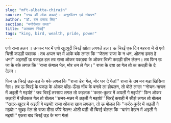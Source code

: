 ```yaml
---
slug: "mft-albatta-chirain"
source: "मगध की लोक कथाएं : अनुशाीलन एवं संचयन"
author: "डॉ. राम प्रसाद सिंह"
section: "मनोरंजक कथा"
title: "अलबत्ता चिरईं"
tags: "king, bird, wealth, pride, power"
---
```

एगो राजा हलन । उनकर घर में एगो खुदबुदी चिरईं खोता लगवले हल। ऊ चिरईं एक दिन बहरना में से एगो चित्ती कउड़ी पवलक। तब अप्पन घर में आके बके लगल कि ''जेतना राजा के न धन, ओतना हमरा हे धन!'’ अइसहीं ऊ बकइत हल तब राजा ओकर पकड़वा के ओकर चित्ती कउड़ी छीन लेलन। तब फिन ऊ जा के बके लगल कि ''राजा कंगाल भेल, मोर धन ले गेल।'’ राजा के दया आ गेल तो ऊ कउड़ी के दे देलन। 

फिन ऊ चिरई उड़-उड़ के बके लगल कि ''राजा डेरा गेल, मोर धन दे गेल!'' राजा के तब मन बड़ा खिसिया गेल। तब ऊ चिरई के पकड़ के ओकर पाँख-ऊँख नोंच के बनावे ला होयलन, तो बोले लगल ''नोचन-नाचन में अइली गे मइयो!'' जब चिरईं तरसाय लगल तो कहलक ''कतर-कुतर में अयली गे मइयो!'' फिन ओकर कड़ाही में छँउकल गेल तो बोलल ''छनर-मन्नर में अइली गे मइयो!'’ चिरईं कराही में सीझे लगल तो बोलल  ''खदर-खुदर में अइली गे मइयो! राजा ओकरा खाय लगलन, तो ऊ बोलल कि ''कर्रर-कुर्रर में अइली गे मइयो!'’ सुबह भेल तो राजा दीसा फीरे गेलन! ओती घड़ी भी चिरई बोलल कि ''बारंग देखन में अइली गे मइयो!'’ एकरा बाद चिरईं उड़ के भाग गेल! 
